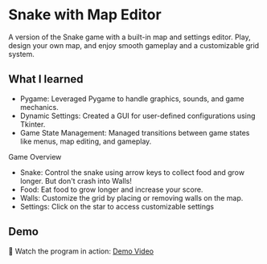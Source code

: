 # Snake with Map Editor

A version of the Snake game with a built-in map and settings editor. Play, design your own map, and enjoy smooth gameplay and a customizable grid system.

## What I learned
- Pygame: Leveraged Pygame to handle graphics, sounds, and game mechanics.
- Dynamic Settings: Created a GUI for user-defined configurations using Tkinter.
- Game State Management: Managed transitions between game states like menus, map editing, and gameplay.

Game Overview
- Snake: Control the snake using arrow keys to collect food and grow longer. But don't crash into Walls!
- Food: Eat food to grow longer and increase your score.
- Walls: Customize the grid by placing or removing walls on the map.
- Settings: Click on the star to access customizable settings

## Demo
🎥 Watch the program in action: [Demo Video](https://youtu.be/QVe7oSl8iUw)
